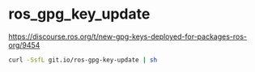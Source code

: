 # ros_gpg_key_update

https://discourse.ros.org/t/new-gpg-keys-deployed-for-packages-ros-org/9454

```sh
curl -SsfL git.io/ros-gpg-key-update | sh
```
